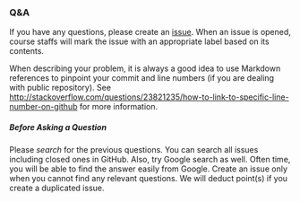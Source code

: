 ### Q&A

If you have any questions, please create an
[issue](https://github.com/KAIST-IS521/2017-Spring/issues).
When an issue is opened, course staffs will mark the issue with an appropriate
label based on its contents.

When describing your problem, it is always a good idea to use Markdown
references to pinpoint your commit and line numbers (if you are dealing with
public repository). See
http://stackoverflow.com/questions/23821235/how-to-link-to-specific-line-number-on-github
for more information.

##### Before Asking a Question

Please *search* for the previous questions. You can search all issues including
closed ones in GitHub. Also, try Google search as well. Often time, you will be
able to find the answer easily from Google. Create an issue only when you cannot
find any relevant questions. We will deduct point(s) if you create a duplicated
issue.
